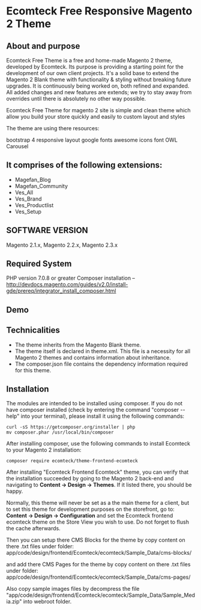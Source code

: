 # Ecomteck Free Responsive Magento 2 Theme

## About and purpose

Ecomteck Free Theme is a free and home-made Magento 2 theme, developed by Ecomteck. Its purpose is providing a starting point for the development of our own client projects. It's a solid base to extend the Magento 2 Blank theme with functionality & styling without breaking future upgrades. It is continuously being worked on, both refined and expanded. All added changes and new features are extends; we try to stay away from overrides until there is absolutely no other way possible.

Ecomteck Free Theme for magento 2 site is simple and clean theme which allow you build your store quickly and easily to custom layout and styles

The theme are using there resources:

bootstrap 4 responsive layout
google fonts
awesome icons font
OWL Carousel

## It comprises of the following extensions:
* Magefan_Blog
* Magefan_Community
* Ves_All
* Ves_Brand
* Ves_Productlist
* Ves_Setup

## SOFTWARE VERSION
Magento 2.1.x, Magento 2.2.x, Magento 2.3.x

## Required System

PHP version 7.0.8 or greater
Composer installation – http://devdocs.magento.com/guides/v2.0/install-gde/prereq/integrator_install_composer.html

## Demo

## Technicalities

* The theme inherits from the Magento Blank theme.
* The theme itself is declared in theme.xml. This file is a necessity for all Magento 2 themes and contains information about inheritance.
* The composer.json file contains the dependency information required for this theme.

## Installation

The modules are intended to be installed using composer. If you do not have composer installed (check by entering the command "composer --help" into your terminal), please install it using the following commands:

```
curl -sS https://getcomposer.org/installer | php
mv composer.phar /usr/local/bin/composer
```

After installing composer, use the following commands to install Ecomteck to your Magento 2 installation:

```
composer require ecomteck/theme-frontend-ecomteck
```

After installing "Ecomteck Frontend Ecomteck" theme, you can verify that the installation succeeded by going to the Magento 2 back-end and navigating to **Content -> Design -> Themes**. If it listed there, you should be happy.

Normally, this theme will never be set as a the main theme for a client, but to set this theme for development purposes on the storefront, go to: **Content -> Design -> Configuration** and set the Ecomteck frontend ecomteck theme on the Store View you wish to use. Do not forget to flush the cache afterwards.

Then you can setup there CMS Blocks for the theme by copy content on there .txt files under folder: 
app/code/design/frontend/Ecomteck/ecomteck/Sample_Data/cms-blocks/

and add there CMS Pages for the theme by copy content on there .txt files under folder:
app/code/design/frontend/Ecomteck/ecomteck/Sample_Data/cms-pages/

Also copy sample images files by decompress the file "app/code/design/frontend/Ecomteck/ecomteck/Sample_Data/Sample_Media.zip" into webroot folder.

